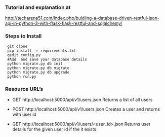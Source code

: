 
### Tutorial and explanation at
http://techarena51.com/index.php/buidling-a-database-driven-restful-json-api-in-python-3-with-flask-flask-restful-and-sqlalchemy/

### Steps to Install

     git clone 
     pip install -r requirements.txt
     gedit config.py
     #Add  and save your database details
     python migrate.py db init
     python migrate.py db migrate
     python migrate.py db upgrade
     python run.py
     
### Resource URL’s

- GET	http://localhost:5000/api/v1/users.json	Returns a list of all users

- POST	http://localhost:5000/api/v1/users.json	Creates a user and returns with user id

- GET	http://localhost:5000/api/v1/users/\<user_id\>.json	Returns user details for the given user id if the it exists
